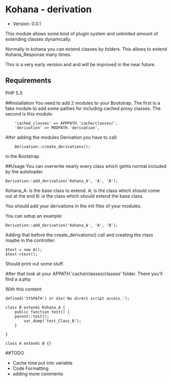 
# Kohana - derivation
- Version: 0.0.1

This module allows some kind of plugin system and unlimited amount of extending classes dynamically.

Normally in kohana you can extend classes by folders.
This allows to extend Kohana_Response many times.

This is a very early version and and will be improved in the near future.

## Requirements
PHP 5.3

##Installation
You need to add 2 modules to your Bootstrap. The first is a fake module to add some pathes for including cached proxy classes.
The second is this module:

```
	'cached_classes' => APPPATH.'cache/classes/',			
	'derivation' => MODPATH.'derivation',
```

After adding the modules Derivation you have to call:
```
	Derivation::create_derivations();
```
in the Bootstrap.

##Usage
You can overwrite nearly every class which gehts normal included by the autoloader.

```
Derivation::add_derivation('Kohana_A', 'A', 'B');
```

Kohana_A: is  the base class to extend.
A: is the class which should come out at the end
B: is the class which should extend the base class.

You should add your derivations in the init files of your modules.

You can setup an example:

```
Derivation::add_derivation('Kohana_A', 'A', 'B');
```

Adding that before the create_derivations() call
and creating the class maybe in the controller:

```
$test = new A();
$test->test();
```

Should print out some stuff.

After that look at your APPATH.'cache/classes/classes' folder. There you'll find a a.php

With this content:
    
    defined('SYSPATH') or die('No direct script access.');    
    
    class B extends Kohana_A {
    	public function test() {
    	parent::test();
    		var_dump('test_Class_B');
    	}
    
    }
    
    class A extends B {}



##TODO
- Cache time put into variable
- Code Formatting
- adding more comments

